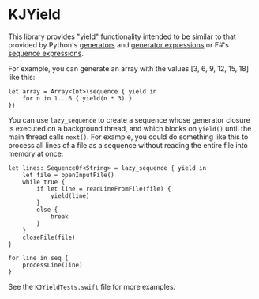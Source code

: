 KJYield
=======

This library provides "yield" functionality intended to be similar to that provided by Python's [generators](http://legacy.python.org/dev/peps/pep-0255/) and [generator expressions](http://legacy.python.org/dev/peps/pep-0289/) or F#'s [sequence expressions](http://msdn.microsoft.com/en-us/library/dd233209.aspx).


For example, you can generate an array with the values [3, 6, 9, 12, 15, 18] like this:

    let array = Array<Int>(sequence { yield in
        for n in 1...6 { yield(n * 3) }
    })

You can use `lazy_sequence` to create a sequence whose generator closure is executed on a background thread, and which blocks on `yield()` until the main thread calls `next()`.  For example, you could do something like this to process all lines of a file as a sequence without reading the entire file into memory at once:

    let lines: SequenceOf<String> = lazy_sequence { yield in
        let file = openInputFile()
        while true {
            if let line = readLineFromFile(file) {
                yield(line)
            }
            else {
                break
            }
        }
        closeFile(file)
    }

    for line in seq {
        processLine(line)
    }

See the `KJYieldTests.swift` file for more examples.
